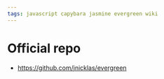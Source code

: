 ```yaml
---
tags: javascript capybara jasmine evergreen wiki
---
```


# Official repo

-   <https://github.com/jnicklas/evergreen>
